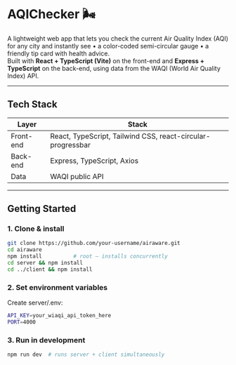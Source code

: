 # AQIChecker 🌬️

A lightweight web app that lets you check the current Air Quality Index (AQI) for any city and instantly see • a color-coded semi-circular gauge • a friendly tip card with health advice.  
Built with **React + TypeScript (Vite)** on the front-end and **Express + TypeScript** on the back-end, using data from the WAQI (World Air Quality Index) API.

---

## Tech Stack
| Layer | Stack |
|-------|-------|
| Front-end | React, TypeScript, Tailwind CSS, react-circular-progressbar |
| Back-end | Express, TypeScript, Axios |
| Data | WAQI public API |

---

## Getting Started

### 1. Clone & install

```bash
git clone https://github.com/your-username/airaware.git
cd airaware
npm install          # root – installs concurrently
cd server && npm install
cd ../client && npm install
```

### 2. Set environment variables
Create server/.env:

```bash
API_KEY=your_wiaqi_api_token_here
PORT=4000
```
### 3. Run in development

```bash
npm run dev  # runs server + client simultaneously
```

